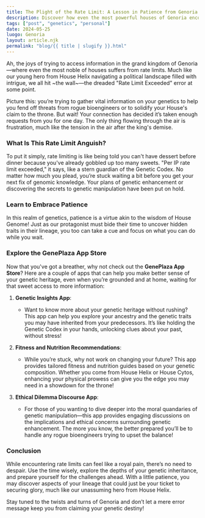```yaml
---
title: The Plight of the Rate Limit: A Lesson in Patience from Genoria
description: Discover how even the most powerful houses of Genoria encounter limits and learn about some of the GenePlaza apps that can help you make the most of your genetic journey.
tags: ["post", "genetics", "personal"]
date: 2024-05-25
luogo: Genoria
layout: article.njk
permalink: "blog/{{ title | slugify }}.html"
---
```


Ah, the joys of trying to access information in the grand kingdom of Genoria—where even the most noble of houses suffers from rate limits. Much like our young hero from House Helix navigating a political landscape filled with intrigue, we all hit ~the wall~—the dreaded "Rate Limit Exceeded" error at some point. 

Picture this: you’re trying to gather vital information on your genetics to help you fend off threats from rogue bioengineers or to solidify your House's claim to the throne. But wait! Your connection has decided it’s taken enough requests from you for one day. The only thing flowing through the air is frustration, much like the tension in the air after the king's demise.

### What Is This Rate Limit Anguish?

To put it simply, rate limiting is like being told you can't have dessert before dinner because you've already gobbled up too many sweets. "Per IP rate limit exceeded," it says, like a stern guardian of the Genetic Codex. No matter how much you plead, you’re stuck waiting a bit before you get your next fix of genomic knowledge. Your plans of genetic enhancement or discovering the secrets to genetic manipulation have been put on hold.

### Learn to Embrace Patience

In this realm of genetics, patience is a virtue akin to the wisdom of House Genome! Just as our protagonist must bide their time to uncover hidden traits in their lineage, you too can take a cue and focus on what you can do while you wait. 

### Explore the GenePlaza App Store

Now that you've got a breather, why not check out the **GenePlaza App Store**? Here are a couple of apps that can help you make better sense of your genetic heritage, even when you’re grounded and at home, waiting for that sweet access to more information:

1. **Genetic Insights App**:
   - Want to know more about your genetic heritage without rushing? This app can help you explore your ancestry and the genetic traits you may have inherited from your predecessors. It’s like holding the Genetic Codex in your hands, unlocking clues about your past, without stress!

2. **Fitness and Nutrition Recommendations**:
   - While you’re stuck, why not work on changing your future? This app provides tailored fitness and nutrition guides based on your genetic composition. Whether you come from House Helix or House Cytos, enhancing your physical prowess can give you the edge you may need in a showdown for the throne!

3. **Ethical Dilemma Discourse App**:
   - For those of you wanting to dive deeper into the moral quandaries of genetic manipulation—this app provides engaging discussions on the implications and ethical concerns surrounding genetic enhancement. The more you know, the better prepared you’ll be to handle any rogue bioengineers trying to upset the balance!

### Conclusion

While encountering rate limits can feel like a royal pain, there’s no need to despair. Use the time wisely, explore the depths of your genetic inheritance, and prepare yourself for the challenges ahead. With a little patience, you may discover aspects of your lineage that could just be your ticket to securing glory, much like our unassuming hero from House Helix. 

Stay tuned to the twists and turns of Genoria and don’t let a mere error message keep you from claiming your genetic destiny!